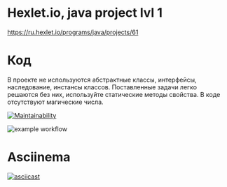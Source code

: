 # Hexlet.io, java project lvl 1
https://ru.hexlet.io/programs/java/projects/61

# Код
В проекте не используются абстрактные классы, интерфейсы, наследование, инстансы классов. Поставленные задачи легко решаются без них, используйте статические методы свойства.
В коде отсутствуют магические числа.

[![Maintainability](https://api.codeclimate.com/v1/badges/a99a88d28ad37a79dbf6/maintainability)](https://codeclimate.com/github/codeclimate/codeclimate/maintainability)

![example workflow](https://github.com/s-chepurnov/java-project-lvl1/actions/workflows/github-actions.yml/badge.svg)

# Asciinema
[![asciicast](https://asciinema.org/a/464965.svg)](https://asciinema.org/a/464965)
